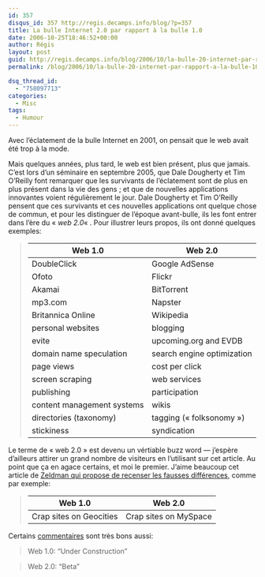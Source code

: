 ```yaml
---
id: 357
disqus_id: 357 http://regis.decamps.info/blog/?p=357
title: La bulle Internet 2.0 par rapport à la bulle 1.0
date: 2006-10-25T18:46:52+00:00
author: Régis
layout: post
guid: http://regis.decamps.info/blog/2006/10/la-bulle-20-internet-par-rapport-a-la-bulle-10/
permalink: /blog/2006/10/la-bulle-20-internet-par-rapport-a-la-bulle-10/

dsq_thread_id:
  - "758097713"
categories:
  - Misc
tags:
  - Humour
---
```

Avec l’éclatement de la bulle Internet en 2001, on pensait que le web avait été trop à la mode. 

Mais quelques années, plus tard, le web est bien présent, plus que jamais. C’est lors d’un séminaire en septembre 2005, que Dale Dougherty et Tim O’Reilly font remarquer que les survivants de l’éclatement sont de plus en plus présent dans la vie des gens ; et que de nouvelles applications innovantes voient régulièrement le jour. Dale Dougherty et Tim O’Reilly pensent que ces survivants et ces nouvelles applications ont quelque chose de commun, et pour les distinguer de l’époque avant-bulle, ils les font entrer dans l’ère du « _web 2.0_« . Pour illustrer leurs propos, ils ont donné quelques exemples:

> | Web 1.0                    | Web 2.0                    |
> | -------------------------- | -------------------------- |
> | DoubleClick                | Google AdSense             |
> | Ofoto                      | Flickr                     |
> | Akamai                     | BitTorrent                 |
> | mp3.com                    | Napster                    |
> | Britannica Online          | Wikipedia                  |
> | personal websites          | blogging                   |
> | evite                      | upcoming.org and EVDB      |
> | domain name speculation    | search engine optimization |
> | page views                 | cost per click             |
> | screen scraping            | web services               |
> | publishing                 | participation              |
> | content management systems | wikis                      |
> | directories (taxonomy)     | tagging (« folksonomy »)   |
> | stickiness                 | syndication                |

Le terme de « web 2.0 » est devenu un vértiable buzz word &#8212; j’espère d’ailleurs attirer un grand nombre de visiteurs en l’utilisant sur cet article. Au point que ça en agace certains, et moi le premier. J’aime beaucoup cet article de [Zeldman qui propose de recenser les fausses différences](http://www.zeldman.com/2006/10/17/web-20-thinking-game/), comme par exemple:

> | Web 1.0                 | Web 2.0               |
> | ----------------------- | --------------------- |
> | Crap sites on Geocities | Crap sites on MySpace |

Certains [commentaires](http://www.zeldman.com/2006/10/17/web-20-thinking-game/#comment-3938) sont très bons aussi:

> Web 1.0: “Under Construction”
  
> Web 2.0: “Beta”
